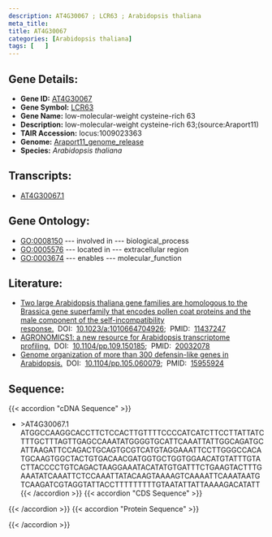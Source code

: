 ```yaml
---
description: AT4G30067 ; LCR63 ; Arabidopsis thaliana
meta_title:
title: AT4G30067
categories: [Arabidopsis thaliana]
tags: [   ]
---
```


## Gene Details:
- **Gene ID:** [AT4G30067](https://www.arabidopsis.org/locus?name=AT4G30067)
- **Gene Symbol:** <u>LCR63</u>
- **Gene Name:** low-molecular-weight cysteine-rich 63
- **Description:**   low-molecular-weight cysteine-rich 63;(source:Araport11)
- **TAIR Accession:** locus:1009023363
- **Genome:** [Araport11_genome_release](https://www.arabidopsis.org/download/list?dir=Genes%2FAraport11_genome_release)
- **Species:** *Arabidopsis thaliana*

## Transcripts:
   -  [AT4G30067.1](https://www.arabidopsis.org/gene?name=AT4G30067.1)
## Gene Ontology:
   - [GO:0008150](https://amigo.geneontology.org/amigo/term/GO:0008150)&nbsp;---&nbsp;involved in&nbsp;---&nbsp;biological_process
   - [GO:0005576](https://amigo.geneontology.org/amigo/term/GO:0005576)&nbsp;---&nbsp;located in&nbsp;---&nbsp;extracellular region
   - [GO:0003674](https://amigo.geneontology.org/amigo/term/GO:0003674)&nbsp;---&nbsp;enables&nbsp;---&nbsp;molecular_function
## Literature:
   - [Two large Arabidopsis thaliana gene families are homologous to the Brassica gene  superfamily that encodes pollen coat proteins and the male component of the  self-incompatibility response.](https://www.doi.org/10.1023/a:1010664704926)&nbsp;&nbsp;DOI:&nbsp;&nbsp;[10.1023/a:1010664704926](https://www.doi.org/10.1023/a:1010664704926);&nbsp;&nbsp;PMID:&nbsp;&nbsp;[11437247](https://pubmed.ncbi.nlm.nih.gov/11437247/)
   - [AGRONOMICS1: a new resource for Arabidopsis transcriptome profiling.](https://www.doi.org/10.1104/pp.109.150185)&nbsp;&nbsp;DOI:&nbsp;&nbsp;[10.1104/pp.109.150185](https://www.doi.org/10.1104/pp.109.150185);&nbsp;&nbsp;PMID:&nbsp;&nbsp;[20032078](https://pubmed.ncbi.nlm.nih.gov/20032078/)
   - [Genome organization of more than 300 defensin-like genes in Arabidopsis.](https://www.doi.org/10.1104/pp.105.060079)&nbsp;&nbsp;DOI:&nbsp;&nbsp;[10.1104/pp.105.060079](https://www.doi.org/10.1104/pp.105.060079);&nbsp;&nbsp;PMID:&nbsp;&nbsp;[15955924](https://pubmed.ncbi.nlm.nih.gov/15955924/)
## Sequence:
{{< accordion "cDNA Sequence" >}}
- \>AT4G30067.1
ATGGCCAAGGCACCTTCTCCACTTGTTTTCCCCATCATCTTCCTTATTATCTTTGCTTTAGTTGAGCCAAATATGGGGTGCATTCAAATTATTGGCAGATGCATTAAGATTCCAGACTGCAGTGCGTCATGTAGGAAATTCCTTGGGCCACATGCAAGTGGCTACTGTGACAACGATGGTGCTGGTGGAACATGTATTTGTACTTACCCCTGTCAGACTAAGGAAATACATATGTGATTTCTGAAGTACTTTGAAATATCAAATTCTCCAAATTATACAAGTAAAAGTCAAAATTCAAATAATGTCAAGATCGTAGGTATTACCTTTTTTTTTGTAATATTATTAAAAGACATATT
{{< /accordion >}}
{{< accordion "CDS Sequence" >}}

{{< /accordion >}}
{{< accordion "Protein Sequence" >}}

{{< /accordion >}}
